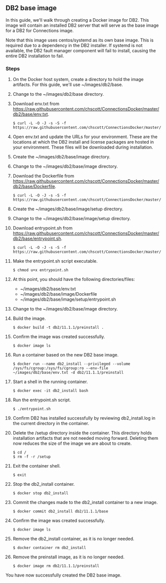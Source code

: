 ## DB2 base image

In this guide, we'll walk through creating a Docker image for DB2. This image will contain an installed DB2 server that will 
serve as the base image for a DB2 for Connections image.

Note that this image uses centos/systemd as its own base image. This is required due to a dependency in the DB2 installer. If 
systemd is not available, the DB2 fault manager component will fail to install, causing the entire DB2 installation to fail.

### Steps

1. On the Docker host system, create a directory to hold the image artifacts. For this guide, we'll use ~/images/db2/base.

2. Change to the ~/images/db2/base directory.

3. Download env.txt from https://raw.githubusercontent.com/chscott/ConnectionsDocker/master/db2/base/env.txt.
   
   ```
   $ curl -L -O -J -s -S -f https://raw.githubusercontent.com/chscott/ConnectionsDocker/master/db2/base/env.txt
   ```
   
4. Open env.txt and update the URLs for your environment. These are the locations at which the DB2 install and license
   packages are hosted in your environment. These files will be downloaded during installation.
   
5. Create the ~/images/db2/base/image directory.

6. Change to the ~/images/db2/base/image directory.

7. Download the Dockerfile from https://raw.githubusercontent.com/chscott/ConnectionsDocker/master/db2/base/Dockerfile. 

   ```
   $ curl -L -O -J -s -S -f https://raw.githubusercontent.com/chscott/ConnectionsDocker/master/db2/base/Dockerfile
   ```
   
8. Create the ~/images/db2/base/image/setup directory.
   
9. Change to the ~/images/db2/base/image/setup directory.

10. Download entrypoint.sh from https://raw.githubusercontent.com/chscott/ConnectionsDocker/master/db2/base/entrypoint.sh.

    ```
    $ curl -L -O -J -s -S -f https://raw.githubusercontent.com/chscott/ConnectionsDocker/master/db2/base/entrypoint.sh
    ```

11. Make the entrypoint.sh script executable.

    ```
    $ chmod u+x entrypoint.sh
    ```
   
12. At this point, you should have the following directories/files:

    - ~/images/db2/base/env.txt
    - ~/images/db2/base/image/Dockerfile
    - ~/images/db2/base/image/setup/entrypoint.sh
   
13. Change to the ~/images/db2/base/image directory.

14. Build the image.

    ```
    $ docker build -t db2/11.1.1/preinstall .
    ```
    
15. Confirm the image was created successfully.

    ```
    $ docker image ls
    ```
    
16. Run a container based on the new DB2 base image.

    ```
    $ docker run --name db2_install --privileged --volume /sys/fs/cgroup:/sys/fs/cgroup:ro --env-file ~/images/db2/base/env.txt -d db2/11.1.1/preinstall
    ```
    
17. Start a shell in the running container.

    ```
    $ docker exec -it db2_install bash
    ```
    
18. Run the entrypoint.sh script.

    ```
    $ ./entrypoint.sh
    ```
    
19. Confirm DB2 has installed successfully by reviewing db2_install.log in the current directory in the container.

20. Delete the /setup directory inside the container. This directory holds installation artifacts that are not needed moving
    forward. Deleting them now reduces the size of the image we are about to create.
    
    ```
    $ cd /
    $ rm -f -r /setup
    ```
    
21. Exit the container shell.

    ```
    $ exit
    ```
 
22. Stop the db2_install container.

    ```
    $ docker stop db2_install
    ```
    
23. Commit the changes made to the db2_install container to a new image.

    ```
    $ docker commit db2_install db2/11.1.1/base
    ```
    
24. Confirm the image was created successfully.

    ```
    $ docker image ls
    ```
    
25. Remove the db2_install container, as it is no longer needed.

    ```
    $ docker container rm db2_install
    ```
    
26. Remove the preinstall image, as it is no longer needed.

    ```
    $ docker image rm db2/11.1.1/preinstall
    ```
    
You have now successfully created the DB2 base image.